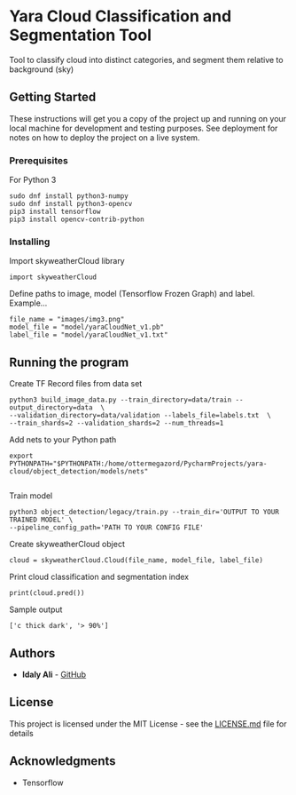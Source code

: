 # Yara Cloud Classification and Segmentation Tool

Tool to classify cloud into distinct categories, and segment them relative to background (sky)

## Getting Started

These instructions will get you a copy of the project up and running on your local machine for development and testing purposes. See deployment for notes on how to deploy the project on a live system.

### Prerequisites

For Python 3

```
sudo dnf install python3-numpy
sudo dnf install python3-opencv
pip3 install tensorflow
pip3 install opencv-contrib-python
```

### Installing

Import skyweatherCloud library

```
import skyweatherCloud
```

Define paths to image, model (Tensorflow Frozen Graph) and label. Example...

```
file_name = "images/img3.png"
model_file = "model/yaraCloudNet_v1.pb"
label_file = "model/yaraCloudNet_v1.txt"
```

## Running the program

Create TF Record files from data set

```
python3 build_image_data.py --train_directory=data/train --output_directory=data  \
--validation_directory=data/validation --labels_file=labels.txt  \
--train_shards=2 --validation_shards=2 --num_threads=1

```

Add nets to your Python path

```
export PYTHONPATH="$PYTHONPATH:/home/ottermegazord/PycharmProjects/yara-cloud/object_detection/models/nets"


```

Train model

```
python3 object_detection/legacy/train.py --train_dir='OUTPUT TO YOUR TRAINED MODEL' \
--pipeline_config_path='PATH TO YOUR CONFIG FILE'

```

Create skyweatherCloud object

```
cloud = skyweatherCloud.Cloud(file_name, model_file, label_file)
```

Print cloud classification and segmentation index

```
print(cloud.pred())

```
Sample output

```
['c thick dark', '> 90%']

```

## Authors

* **Idaly Ali** - [GitHub](https://github.com/ottermegazord)

## License

This project is licensed under the MIT License - see the [LICENSE.md](LICENSE.md) file for details

## Acknowledgments

* Tensorflow
